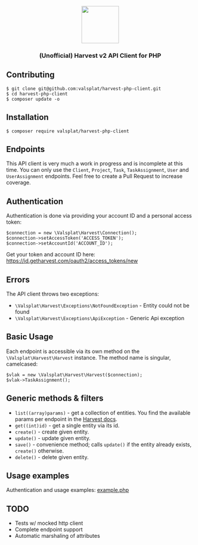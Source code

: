 <p align="center">
    <img src="https://www.getharvest.com/assets/press/harvest-logo-icon-77a6f855102e2f85a7fbe070575f293346a643c371a49ceff341d2814e270468.png" height="100">
    <h3 align="center">(Unofficial) Harvest v2 API Client for PHP</h3>
</p>

## Contributing

```
$ git clone git@github.com:valsplat/harvest-php-client.git
$ cd harvest-php-client
$ composer update -o
```

## Installation

```
$ composer require valsplat/harvest-php-client
```

## Endpoints

This API client is very much a work in progress and is incomplete at this time. You can only use the `Client`, `Project`, `Task`, `TaskAssignment`, `User` and `UserAssignment` endpoints. Feel free to create a Pull Request to increase coverage.

## Authentication

Authentication is done via providing your account ID and a personal access token:

```
$connection = new \Valsplat\Harvest\Connection();
$connection->setAccessToken('ACCESS_TOKEN');
$connection->setAccountId('ACCOUNT_ID');
```

Get your token and account ID here: https://id.getharvest.com/oauth2/access_tokens/new

## Errors

The API client throws two exceptions:

* `\Valsplat\Harvest\Exceptions\NotFoundException` - Entity could not be found
* `\Valsplat\Harvest\Exceptions\ApiException` - Generic Api exception

## Basic Usage

Each endpoint is accessible via its own method on the `\Valsplat\Harvest\Harvest` instance. The method name is singular, camelcased:

```
$vlak = new \Valsplat\Harvest\Harvest($connection);
$vlak->TaskAssignment();
```

## Generic methods & filters

* `list((array)params)` - get a collection of entities. You find the available params per endpoint in the [Harvest docs](https://help.getharvest.com/api-v2/).
* `get((int)id)` - get a single entity via its id.
* `create()` - create given entity.
* `update()` - update given entity.
* `save()` - convenience method; calls `update()` if the entity already exists, `create()` otherwise.
* `delete()` - delete given entity.

## Usage examples

Authentication and usage examples: [example.php](example.php)

## TODO

* Tests w/ mocked http client
* Complete endpoint support
* Automatic marshaling of attributes
